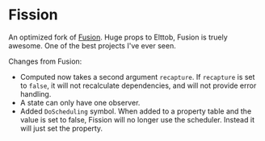 # Fission

An optimized fork of [Fusion](https://github.com/Elttob/Fusion).
Huge props to Elttob, Fusion is truely awesome. One of the best projects I've ever seen.

Changes from Fusion:

-   Computed now takes a second argument `recapture`. If `recapture` is set to `false`, it will not recalculate dependencies, and will not provide error handling.
-   A state can only have one observer.
-   Added `DoScheduling` symbol. When added to a property table and the value is set to false, Fission will no longer use the scheduler. Instead it will just set the property.
